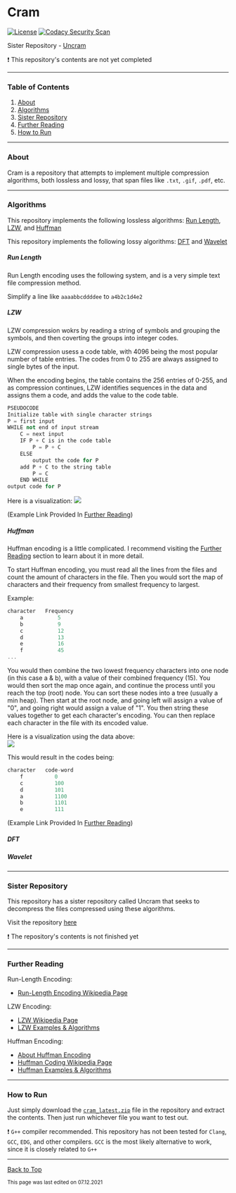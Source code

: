 # Cram

[![License](https://img.shields.io/github/license/RandomKiddo/Cram)](https://opensource.org/licenses/MIT)
[![Codacy Security Scan](https://github.com/RandomKiddo/Cram/actions/workflows/codacy-analysis.yml/badge.svg)](https://github.com/RandomKiddo/Cram/actions/workflows/codacy-analysis.yml)

Sister Repository - [Uncram](https://github.com/RandomKiddo/Uncram)

:exclamation: This repository's contents are not yet completed

___

### Table of Contents

1. [About](#about)
2. [Algorithms](#algorithms)
3. [Sister Repository](#sister-repository)
4. [Further Reading](#further-reading)
5. [How to Run](#how-to-run)

___

### About

Cram is a repository that attempts to implement multiple compression algorithms, both lossless and lossy, that span files like `.txt`, `.gif`, `.pdf`, etc. 

___

### Algorithms

This repository implements the following lossless algorithms: [Run Length](#run-length), [LZW](#lzw), and [Huffman](#huffman)

This repository implements the following lossy algorithms: [DFT](#dft) and [Wavelet](#wavelet)

##### Run Length

Run Length encoding uses the following system, and is a very simple text file compression method.

Simplify a line like `aaaabbcddddee` to `a4b2c1d4e2`

##### LZW

LZW compression wokrs by reading a string of symbols and grouping the symbols, and then coverting the groups into integer codes.

LZW compression usess a code table, with 4096 being the most popular number of table entries. The codes from 0 to 255 are always assigned to single bytes of the input.

When the encoding begins, the table contains the 256 entries of 0-255, and as compression continues, LZW identifies sequences in the data and assigns them a code, and adds the value to the code table.

```cpp
PSEUDOCODE
Initialize table with single character strings
P = first input
WHILE not end of input stream
    C = next input
    IF P + C is in the code table
        P = P + C
    ELSE
        output the code for P
    add P + C to the string table
        P = C
    END WHILE
output code for P
```

Here is a visualization:
<img src="https://cdncontribute.geeksforgeeks.org/wp-content/uploads/lempel–ziv–welch-compression-technique.png">

(Example Link Provided In [Further Reading](#further-reading))

##### Huffman

Huffman encoding is a little complicated. I recommend visiting the [Further Reading](#further-reading) section to learn about it in more detail.

To start Huffman encoding, you must read all the lines from the files and count the amount of characters in the file. Then you would sort the map of characters and their frequency from smallest frequency to largest.

Example:
```cpp
character   Frequency
    a           5
    b           9
    c           12
    d           13
    e           16
    f           45
...
```

You would then combine the two lowest frequency characters into one node (in this case a & b), with a value of their combined frequency (15). You would then sort the map once again, and continue the process until you reach the top (root) node. You can sort these nodes into a tree (usually a min heap). Then start at the root node, and going left will assign a value of "0", and going right would assign a value of "1". You then string these values together to get each character's encoding. You can then replace each character in the file with its encoded value.

Here is a visualization using the data above: <br>
<img src="https://media.geeksforgeeks.org/wp-content/cdn-uploads/fig-6-300x167.jpg">

This would result in the codes being:
```cpp
character   code-word
    f          0
    c          100
    d          101
    a          1100
    b          1101
    e          111
```

(Example Link Provided In [Further Reading](#further-reading))

##### DFT

##### Wavelet

___

### Sister Repository

This repository has a sister repository called Uncram that seeks to decompress the files compressed using these algorithms. 

Visit the repository [here](https://github.com/RandomKiddo/Uncram)

:exclamation: The repository's contents is not finished yet

___

### Further Reading

Run-Length Encoding:
- [Run-Length Encoding Wikipedia Page](https://en.wikipedia.org/wiki/Run-length_encoding)

LZW Encoding:
- [LZW Wikipedia Page](https://en.wikipedia.org/wiki/Lempel–Ziv–Welch)
- [LZW Examples & Algorithms](https://www.geeksforgeeks.org/lzw-lempel-ziv-welch-compression-technique/)

Huffman Encoding: 
- [About Huffman Encoding](https://www.studytonight.com/data-structures/huffman-coding)
- [Huffman Coding Wikipedia Page](https://en.wikipedia.org/wiki/Huffman_coding)
- [Huffman Examples & Algorithms](https://www.geeksforgeeks.org/huffman-coding-greedy-algo-3/)

___

### How to Run

Just simply download the [`cram_latest.zip`](https://github.com/RandomKiddo/cram/blob/master/cram_latest.zip) file in the repository and extract the contents.
Then just run whichever file you want to test out. 

:exclamation: `G++` compiler recommended. This repository has not been tested for `Clang`, `GCC`, `EDG`, and other compilers. `GCC` is the most likely alternative to work, since it is closely related to `G++`

___

[Back to Top](#cram)

<sub>This page was last edited on 07.12.2021</sub>